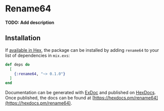# Rename64

**TODO: Add description**

## Installation

If [available in Hex](https://hex.pm/docs/publish), the package can be installed
by adding `rename64` to your list of dependencies in `mix.exs`:

```elixir
def deps do
  [
    {:rename64, "~> 0.1.0"}
  ]
end
```

Documentation can be generated with [ExDoc](https://github.com/elixir-lang/ex_doc)
and published on [HexDocs](https://hexdocs.pm). Once published, the docs can
be found at [https://hexdocs.pm/rename64](https://hexdocs.pm/rename64).

